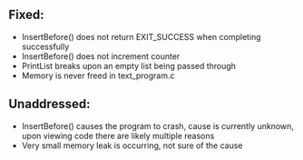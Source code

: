 ## Fixed:
* InsertBefore() does not return EXIT_SUCCESS when completing successfully
* InsertBefore() does not increment counter
* PrintList breaks upon an empty list being passed through
* Memory is never freed in text_program.c

## Unaddressed:
* InsertBefore() causes the program to crash, cause is currently unknown, upon viewing code there are likely multiple reasons
* Very small memory leak is occurring, not sure of the cause
